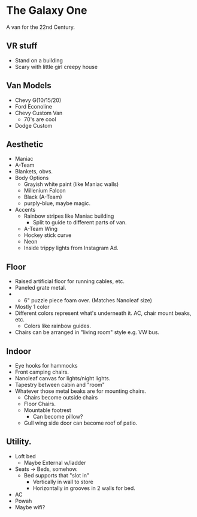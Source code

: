 # The Galaxy One

A van for the 22nd Century.

## VR stuff
* Stand on a building
* Scary with little girl creepy house

## Van Models
 * Chevy G(10/15/20)
 * Ford Econoline
 * Chevy Custom Van
   * 70's are cool
 * Dodge Custom

## Aesthetic
 * Maniac
 * A-Team
 * Blankets, obvs.
 * Body Options
   * Grayish white paint (like Maniac walls)
   * Millenium Falcon
   * Black (A-Team)
   * purply-blue, maybe magic.
 * Accents
   * Rainbow stripes like Maniac building
     * Split to guide to different parts of van.
   * A-Team Wing
   * Hockey stick curve
   * Neon
   * Inside trippy lights from Instagram Ad.

## Floor
  * Raised artificial floor for running cables, etc.
  * Paneled grate metal.
  * * 6" puzzle piece foam over. (Matches Nanoleaf size)
  * Mostly 1 color
  * Different colors represent what's underneath it. AC, chair mount beaks, etc.
    * Colors like rainbow guides.
  * Chairs can be arranged in "living room" style e.g. VW bus.

## Indoor
* Eye hooks for hammocks  
* Front camping chairs.
* Nanoleaf canvas for lights/night lights.
* Tapestry between cabin and "room"
* Whatever those metal beaks are for mounting chairs.
  * Chairs become outside chairs
  * Floor Chairs.
  * Mountable footrest
    * Can become pillow?  
  * Gull wing side door can become roof of patio.



## Utility.
  * Loft bed
    * Maybe External w/ladder
  * Seats -> Beds, somehow.
    * Bed supports that "slot in"
      * Vertically in wall to store
      * Horizontally in grooves in 2 walls for bed.
  * AC
  * Powah
  * Maybe wifi?